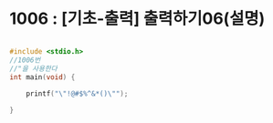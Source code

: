 # 1006 : [기초-출력] 출력하기06(설명)

```C

#include <stdio.h>
//1006번
//"을 사용한다
int main(void) {
    
    printf("\"!@#$%^&*()\"");

}
```

